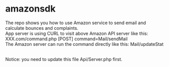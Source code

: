 amazonsdk
=========

The repo shows you how to use Amazon service to send email and calculate bounces and complaints.
<br/>
App server is using CURL to visit above Amazon API server like this: XXX.com/command.php      [POST] command=Mail/sendMail 
<br/>
The Amazon server can run the command directly like this: Mail/updateStat

<br/>
Notice: you need to update this file Api/Server.php first.
